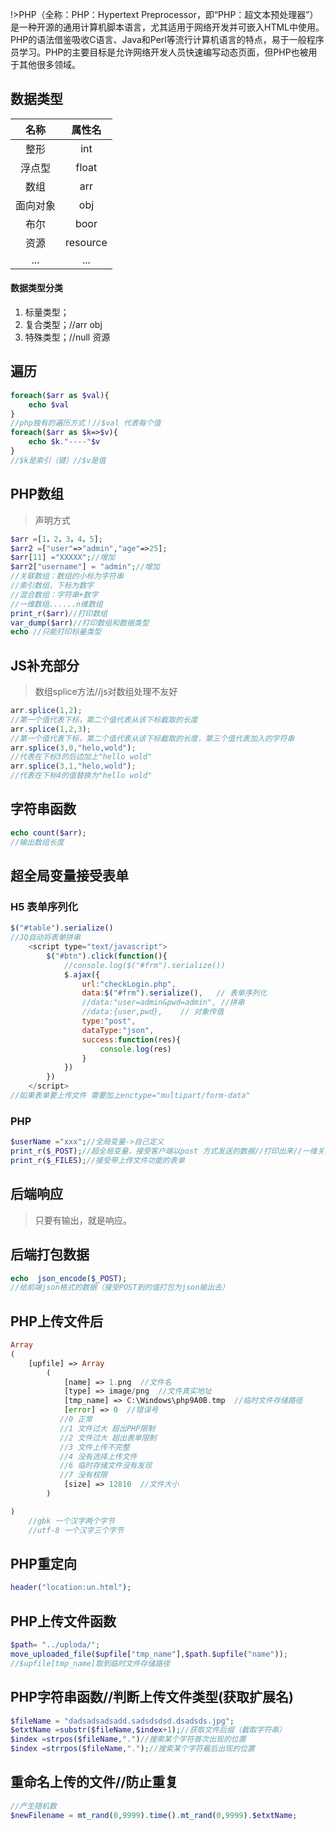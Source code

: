 !>PHP（全称：PHP：Hypertext Preprocessor，即“PHP：超文本预处理器”）是一种开源的通用计算机脚本语言，尤其适用于网络开发并可嵌入HTML中使用。PHP的语法借鉴吸收C语言、Java和Perl等流行计算机语言的特点，易于一般程序员学习。PHP的主要目标是允许网络开发人员快速编写动态页面，但PHP也被用于其他很多领域。

##		数据类型

|   名称   |  属性名  |
| :------: | :------: |
|   整形   |   int    |
|  浮点型  |  float   |
|   数组   |   arr    |
| 面向对象 |   obj    |
|   布尔   |   boor   |
|   资源   | resource |
|   ...    |   ...    |

####		数据类型分类

1. 标量类型；
2. 复合类型；//arr obj
3. 特殊类型；//null 资源

##		遍历

```php
foreach($arr as $val){
    echo $val
}
//php独有的遍历方式！//$val 代表每个值
foreach($arr as $k=>$v){
    echo $k."----"$v
}
//$k是索引（键）//$v是值
```

##		PHP数组

> 声明方式

```php
$arr =[1，2，3，4，5];
$arr2 =["user"=>"admin","age"=>25];
$arr[11] ="XXXXX";//增加
$arr2["username"] = "admin";//增加
//关联数组：数组的小标为字符串
//索引数组，下标为数字
//混合数组：字符串+数字
//一维数组......n维数组
print_r($arr)//打印数组
var_dump($arr)//打印数组和数据类型
echo //只能打印标量类型 
```

##		JS补充部分

> 数组splice方法//js对数组处理不友好

```javascript
arr.splice(1,2);
//第一个值代表下标，第二个值代表从该下标截取的长度
arr.splice(1,2,3);
//第一个值代表下标，第二个值代表从该下标截取的长度，第三个值代表加入的字符串
arr.splice(3,0,"helo,wold");
//代表在下标3的后边加上"hello wold"
arr.splice(3,1,"helo,wold");
//代表在下标4的值替换为"hello wold"
```

##		字符串函数

```php
echo count($arr);
//输出数组长度
```



##		超全局变量接受表单
###		H5 表单序列化

```js
$("#table").serialize()
//JQ自动将表单拼串
	<script type="text/javascript">
		$("#btn").click(function(){
			//console.log($("#frm").serialize())
			$.ajax({
				url:"checkLogin.php",
				data:$("#frm").serialize(),   // 表单序列化
				//data:"user=admin&pwd=admin", //拼串
				//data:{user,pwd},    // 对象传值
				type:"post",
				dataType:"json",
				success:function(res){
					console.log(res)
				}
			})	
		})
	</script>
//如果表单要上传文件 需要加上enctype="multipart/form-data"
```

###		PHP

```php
$userName ="xxx";//全局变量->自己定义
print_r($_POST);//超全局变量，接受客户端以post 方式发送的数据//打印出来//一维关联数组
print_r($_FILES);//接受带上传文件功能的表单
```
##		后端响应

> 只要有输出，就是响应。

##		后端打包数据

```php
echo  json_encode($_POST);
//给前端json格式的数据（接受POST到的值打包为json输出去）
```

##		PHP上传文件后

```php
Array
(
    [upfile] => Array
        (
            [name] => 1.png  //文件名
            [type] => image/png  //文件真实地址
            [tmp_name] => C:\Windows\php9A0B.tmp  //临时文件存储路径
            [error] => 0  //错误号 
           //0 正常
           //1 文件过大 超出PHP限制
           //2 文件过大 超出表单限制
           //3 文件上传不完整
           //4 没有选择上传文件
           //6 临时存储文件没有发现
           //7 没有权限
            [size] => 12810  //文件大小
        )

)
    //gbk 一个汉字两个字节
    //utf-8 一个汉字三个字节
```

##		PHP重定向

```php
header("location:un.html");
```

##		PHP上传文件函数

```php
$path= "../uploda/";
move_uploaded_file($upfile["tmp_name"],$path.$upfile("name"));
//$upfile[tmp_name]取到临时文件存储路径
```

##	PHP字符串函数//判断上传文件类型(获取扩展名)

```php
$fileName = "dadsadsadsadd.sadsdsdsd.dsadsds.jpg";
$etxtName =substr($fileName,$index+1);//获取文件后缀（截取字符串）
$index =strpos($fileName,".")//搜索某个字符首次出现的位置
$index =strrpos($fileName,".");//搜索某个字符最后出现的位置
```

##		重命名上传的文件//防止重复

```php
//产生随机数
$newFilename = mt_rand(0,9999).time().mt_rand(0,9999).$etxtName;
```